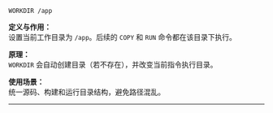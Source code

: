 
```
WORKDIR /app
```

**定义与作用：**  
设置当前工作目录为 `/app`。后续的 `COPY` 和 `RUN` 命令都在该目录下执行。

**原理：**  
`WORKDIR` 会自动创建目录（若不存在），并改变当前指令执行目录。

**使用场景：**  
统一源码、构建和运行目录结构，避免路径混乱。

---
